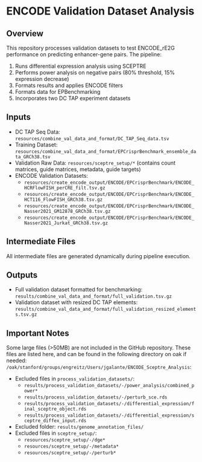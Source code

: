 # ENCODE Validation Dataset Analysis

## Overview
This repository processes validation datasets to test ENCODE_rE2G performance on predicting enhancer-gene pairs. The pipeline:
1. Runs differential expression analysis using SCEPTRE
2. Performs power analysis on negative pairs (80% threshold, 15% expression decrease)
3. Formats results and applies ENCODE filters
4. Formats data for EPBenchmarking
5. Incorporates two DC TAP experiment datasets

## Inputs
- DC TAP Seq Data: `resources/combine_val_data_and_format/DC_TAP_Seq_data.tsv`
- Training Dataset: `resources/combine_val_data_and_format/EPCrisprBenchmark_ensemble_data_GRCh38.tsv`
- Validation Raw Data: `resources/sceptre_setup/*` (contains count matrices, guide matrices, metadata, guide targets)
- ENCODE Validation Datasets:
  - `resources/create_encode_output/ENCODE/EPCrisprBenchmark/ENCODE_HCRFlowFISH_perCRE_filt.tsv.gz`
  - `resources/create_encode_output/ENCODE/EPCrisprBenchmark/ENCODE_HCT116_FlowFISH_GRCh38.tsv.gz`
  - `resources/create_encode_output/ENCODE/EPCrisprBenchmark/ENCODE_Nasser2021_GM12878_GRCh38.tsv.gz`
  - `resources/create_encode_output/ENCODE/EPCrisprBenchmark/ENCODE_Nasser2021_Jurkat_GRCh38.tsv.gz`

## Intermediate Files
All intermediate files are generated dynamically during pipeline execution.

## Outputs
- Full validation dataset formatted for benchmarking:
  `results/combine_val_data_and_format/full_validation.tsv.gz`
- Validation dataset with resized DC TAP elements:
  `results/combine_val_data_and_format/full_validation_resized_elements.tsv.gz`

## Important Notes
Some large files (>50MB) are not included in the GitHub repository. These files are listed here, and can be found in the following directory on oak if needed: `/oak/stanford/groups/engreitz/Users/jgalante/ENCODE_Sceptre_Analysis`:

- Excluded files in `process_validation_datasets/`:
  - `results/process_validation_datasets/-/power_analysis/combined_power*`
  - `results/process_validation_datasets/-/perturb_sce.rds`
  - `results/process_validation_datasets/-/differential_expression/final_sceptre_object.rds`
  - `results/process_validation_datasets/-/differential_expression/sceptre_diffex_input.rds`
- Excluded folder: `results/genome_annotation_files/`
- Excluded files in `sceptre_setup/`:
  - `resources/sceptre_setup/-/dge*`
  - `resources/sceptre_setup/-/metadata*`
  - `resources/sceptre_setup/-/perturb*`
